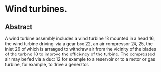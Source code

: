# Wind turbines.

## Abstract
A wind turbine assembly includes a wind turbine 18 mounted in a head 16, the wind turbine driving, via a gear box 22, an air compressor 24, 25, the inlet 26 of which is arranged to withdraw air from the vicinity of the blades of the turbine 18 to improve the efficiency of the turbine. The compressed air may be fed via a duct 12 for example to a reservoir or to a motor or gas turbine, for example, to drive a generator.
